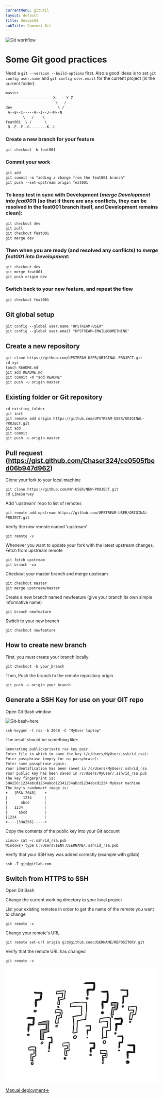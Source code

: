 ```yaml
---
currentMenu: gitutil
layout: default
title: Devops04
subTitle: Comenzi Git
---
```


![Git workflow](https://raw.githubusercontent.com/c4xp/Devops04/master/assets/devops04git00.png)

# Some Git good practices

Need a `git --version --build-options` first.
Also a good ideea is to set `git config user.name` and `git config user.email` for the current project (in the current folder).

```
master
 ---------------------X-----Y-Z
                       \   /
dev                     \ /
 A--B--C-----H--I--J--M--N
        \   /    \
feat001  \ /      \
 D--E--F--G--------K--L
```

### Create a new branch for your feature

```
git checkout -b feat001
```

### Commit your work

```
git add .
git commit -m "adding a change from the feat001 branch"
git push --set-upstream origin feat001
```

### To keep test in sync with Development (*merge Development into feat001*) [so that if there are any conflicts, they can be resolved in the feat001 branch itself, and Development remains clean]:

```
git checkout dev
git pull
git checkout feat001
git merge dev
```

### Then when you are ready (and resolved any conflicts) to *merge feat001 into Development*:

```
git checkout dev
git merge feat001
git push origin dev
```

### Switch back to your new feature, and repeat the flow

```
git checkout feat001
```

## Git global setup

```
git config --global user.name "UPSTREAM-USER"
git config --global user.email "UPSTREAM-EMAIL@SOMETHING"
```

## Create a new repository

```
git clone https://github.com/UPSTREAM-USER/ORIGINAL-PROJECT.git
cd xyz
touch README.md
git add README.md
git commit -m "add README"
git push -u origin master
```

## Existing folder or Git repository

```
cd existing_folder
git init
git remote add origin https://github.com/UPSTREAM-USER/ORIGINAL-PROJECT.git
git add .
git commit
git push -u origin master
```

## Pull request (https://gist.github.com/Chaser324/ce0505fbed06b947d962)

Clone your fork to your local machine
```
git clone https://github.com/MY-USER/NEW-PROJECT.git
cd LimeSurvey
```

Add 'upstream' repo to list of remotes
```
git remote add upstream https://github.com/UPSTREAM-USER/ORIGINAL-PROJECT.git
```

Verify the new remote named 'upstream'
```
git remote -v
```

Whenever you want to update your fork with the latest upstream changes, Fetch from upstream remote
```
git fetch upstream
git branch -va
```

Checkout your master branch and merge upstream
```
git checkout master
git merge upstream/master
```

Create a new branch named newfeature (give your branch its own simple informative name)
```
git branch newfeature
```

Switch to your new branch
```
git checkout newfeature
```

## How to create new branch

First, you must create your branch locally
```
git checkout -b your_branch
```

Then, Push the branch to the remote repository origin
```
git push -u origin your_branch
```

## Generate a SSH Key for use on your GIT repo

Open Git Bash window

![Git-bash-here](https://raw.githubusercontent.com/c4xp/Devops04/master/assets/git-bash-here.png)

```
ssh-keygen -t rsa -b 2048 -C "MyUser laptop"
```
The result should be something like:
```
Generating public/private rsa key pair.
Enter file in which to save the key (/c/Users/MyUser/.ssh/id_rsa): Enter passphrase (empty for no passphrase):
Enter same passphrase again:
Your identification has been saved in /c/Users/MyUser/.ssh/id_rsa
Your public key has been saved in /c/Users/MyUser/.ssh/id_rsa.pub
The key fingerprint is:
SHA256:1234abcd1234abcd12341234abcd1234abcd1234 MyUser machine
The key's randomart image is:
+---[RSA 2048]----+
|       1234      |
|      abcd       |
|   1234          |
|     abcd        |
|1234             |
+----[SHA256]-----+
```

Copy the contents of the public key into your Git account
```
Linux> cat ~/.ssh/id_rsa.pub
Windows> type C:\Users\$ENV:USERNAME\.ssh\id_rsa.pub
```

Verify that your SSH key was added correctly (example with gitlab)
```
ssh -T git@gitlab.com
```

## Switch from HTTPS to SSH

Open Git Bash

Change the current working directory to your local project

List your existing remotes in order to get the name of the remote you want to change
```
git remote -v
```

Change your remote's URL
```
git remote set-url origin git@github.com:USERNAME/REPOSITORY.git
```

Verify that the remote URL has changed
```
git remote -v
```

![Questions](https://raw.githubusercontent.com/c4xp/Devops01/master/assets/questions.png)

[Manual deployment→](manual.md)
